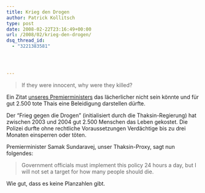 ```yaml
---
title: Krieg den Drogen
author: Patrick Kollitsch
type: post
date: 2008-02-22T23:16:49+00:00
url: /2008/02/krieg-den-drogen/
dsq_thread_id:
  - "3221383581"




---
```


  


> If they were innocent, why were they killed?

Ein Zitat [unseres Premierministers][1] das lächerlicher nicht sein könnte und für gut 2.500 tote Thais eine Beleidigung darstellen dürfte.

Der &#8220;Frieg gegen die Drogen&#8221; (initialisiert durch die Thaksin-Regierung) hat zwischen 2003 und 2004 gut 2.500 Menschen das Leben gekostet. Die Polizei durfte ohne rechtliche Voraussetzungen Verdächtige bis zu drei Monaten einsperren oder töten. 

Premierminister Samak Sundaravej, unser Thaksin-Proxy, sagt nun folgendes:

> Government officials must implement this policy 24 hours a day, but I will not set a target for how many people should die.

Wie gut, dass es keine Planzahlen gibt.

 [1]: http://www.bangkokpost.com/breaking_news/breakingnews.php?id=126087